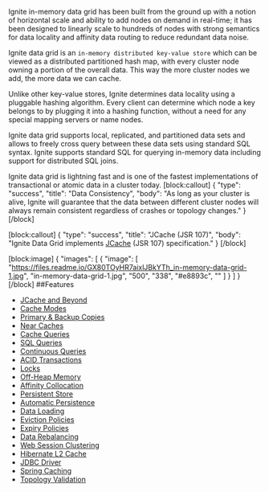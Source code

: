 Ignite in-memory data grid has been built from the ground up with a notion of horizontal scale and ability to add nodes on demand in real-time; it has been designed to linearly scale to hundreds of nodes with strong semantics for data locality and affinity data routing to reduce redundant data noise.

Ignite data grid is an `in-memory distributed key-value store` which can be viewed as a distributed partitioned hash map, with every cluster node owning a portion of the overall data. This way the more cluster nodes we add, the more data we can cache.

Unlike other key-value stores, Ignite determines data locality using a pluggable hashing algorithm. Every client can determine which node a key belongs to by plugging it into a hashing function, without a need for any special mapping servers or name nodes.

Ignite data grid supports local, replicated, and partitioned data sets and allows to freely cross query between these data sets using standard SQL syntax. Ignite supports standard SQL for querying in-memory data including support for distributed SQL joins. 

Ignite data grid is lightning fast and is one of the fastest implementations of transactional or atomic data in a  cluster today.
[block:callout]
{
  "type": "success",
  "title": "Data Consistency",
  "body": "As long as your cluster is alive, Ignite will guarantee that the data between different cluster nodes will always remain consistent regardless of crashes or topology changes."
}
[/block]

[block:callout]
{
  "type": "success",
  "title": "JCache (JSR 107)",
  "body": "Ignite Data Grid implements [JCache](doc:jcache) (JSR 107) specification."
}
[/block]

[block:image]
{
  "images": [
    {
      "image": [
        "https://files.readme.io/GX80TOyHR7aixlJBkYTh_in-memory-data-grid-1.jpg",
        "in-memory-data-grid-1.jpg",
        "500",
        "338",
        "#e8893c",
        ""
      ]
    }
  ]
}
[/block]
##Features
* [JCache and Beyond](doc:jcache) 
* [Cache Modes](doc:cache-modes) 
* [Primary & Backup Copies](doc:primary-and-backup-copies) 
* [Near Caches](doc:near-caches) 
* [Cache Queries](doc:cache-queries) 
* [SQL Queries](doc:sql-queries) 
* [Continuous Queries](doc:continuous-queries) 
* [ ACID Transactions](doc:transactions) 
* [Locks](doc:distributed-locks) 
* [Off-Heap Memory](doc:off-heap-memory) 
* [Affinity Collocation](doc:affinity-collocation) 
* [Persistent Store](doc:persistent-store) 
* [Automatic Persistence](doc:automatic-persistence) 
* [Data Loading](doc:data-loading) 
* [Eviction Policies](doc:evictions) 
* [Expiry Policies](doc:expiry-policies) 
* [Data Rebalancing](doc:rebalancing) 
* [Web Session Clustering](doc:web-session-clustering) 
* [Hibernate L2 Cache](doc:hibernate-l2-cache) 
* [JDBC Driver](doc:jdbc-driver) 
* [Spring Caching](doc:spring-caching) 
* [Topology Validation](doc:topology-validation)